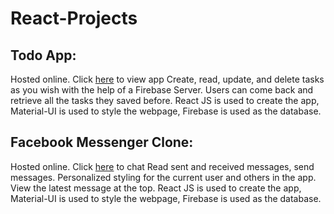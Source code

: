 # React-Projects


## Todo App:

Hosted online. Click <a href="https://todo-app-5258f.web.app/">here</a> to view app
Create, read, update, and delete tasks as you wish with the help of a Firebase Server. Users can come back and retrieve all the tasks they saved before.
React JS is used to create the app, Material-UI is used to style the webpage, Firebase is used as the database.

## Facebook Messenger Clone:

Hosted online. Click <a href="https://facebook-messenger-3f629.web.app/">here</a> to chat
Read sent and received messages, send messages. Personalized styling for the current user and others in the app. View the latest message at the top.
React JS is used to create the app, Material-UI is used to style the webpage, Firebase is used as the database.
